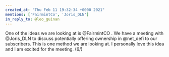 ```yaml
---
created_at: "Thu Feb 11 19:32:34 +0000 2021"
mentions: ['FairmintCo', 'Joris_DLN']
in_reply_to: @leo_guinan
---
```


One of the ideas we are looking at is @FairmintCO . We have a meeting with @Joris_DLN to discuss potentially offering ownership in @net_defi to our subscribers. This is one method we are looking at. I personally love this idea and I am excited for the meeting. (6/)